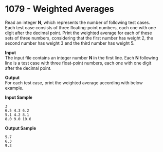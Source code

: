 # 1079 - Weighted Averages

Read an integer **N**, which represents the number of following test cases. Each test case consists of three floating-point numbers, each one with one digit after the decimal point. Print the weighted average for each of these sets of three numbers, considering that the first number has weight 2, the second number has weight 3 and the third number has weight 5.

**Input**<br>
The input file contains an integer number **N** in the first line. Each **N** following line is a test case with three float-point numbers, each one with one digit after the decimal point.

**Output**<br>
For each test case, print the weighted average according with below example.

**Input Sample**
```
3
6.5 4.3 6.2 
5.1 4.2 8.1
8.0 9.0 10.0
```

**Output Sample**
```
5.7
6.3
9.3
```